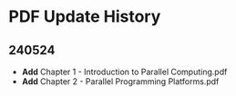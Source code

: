 # PDF Update History

## 240524

- **Add** Chapter 1 - Introduction to Parallel Computing.pdf
- **Add** Chapter 2 - Parallel Programming Platforms.pdf

